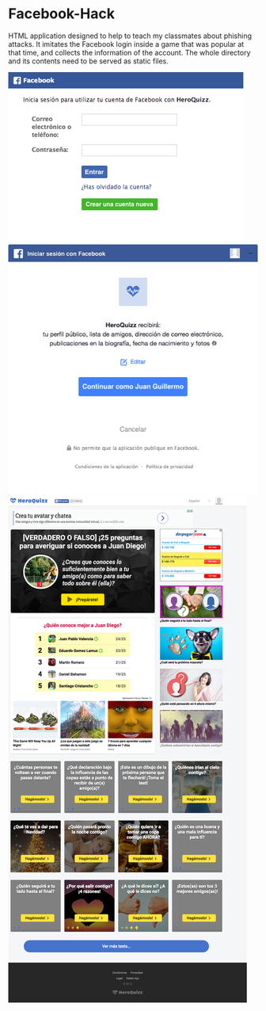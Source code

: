 # Facebook-Hack
HTML application designed to help to teach my classmates about phishing attacks. It imitates the Facebook login inside a game that was popular at that time, and collects the information of the account. The whole directory and its contents need to be served as static files.

![SS1](Facebook/2.png)
![SS2](Facebook/4.png)
![SS3](1.png)
